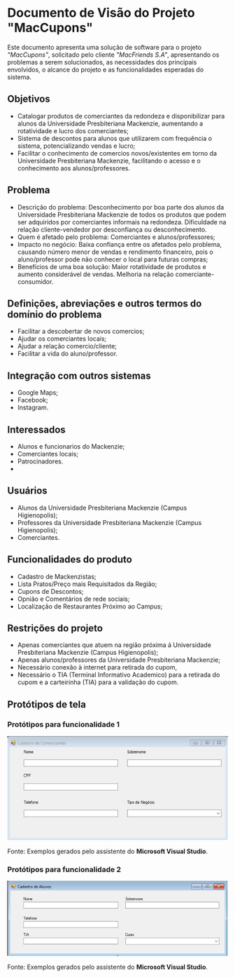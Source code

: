# Documento de Visão do Projeto "MacCupons"

Este documento apresenta uma solução de software para o projeto *"MacCupons"*, solicitado pelo cliente *"MacFriends S.A"*, 
apresentando os problemas a serem solucionados, as necessidades dos principais envolvidos, o alcance do projeto e as funcionalidades 
esperadas do sistema.

## Objetivos

* Catalogar produtos de comerciantes da redondeza e disponibilizar para alunos da Universidade Presbiteriana Mackenzie, aumentando a rotatividade e lucro dos comerciantes;
* Sistema de descontos para alunos que utilizarem com frequência o sistema, potencializando vendas e lucro;
* Facilitar o conhecimento de comercios novos/existentes em torno da Universidade Presbiteriana Mackenzie, facilitando o acesso e o conhecimento aos alunos/professores.


## Problema

* Descrição do problema: Desconhecimento por boa parte dos alunos da Universidade Presbiteriana Mackenzie de todos os produtos que podem ser adquiridos por comerciantes informais na redondeza. Dificuldade na relação cliente-vendedor por desconfiança ou desconhecimento.
* Quem é afetado pelo problema: Comerciantes e alunos/professores;
* Impacto no negócio: Baixa confiança entre os afetados pelo problema, causando número menor de vendas e rendimento financeiro, pois o aluno/professor pode não conhecer o local para futuras compras;
* Benefícios de uma boa solução: Maior rotatividade de produtos e aumento considerável de vendas. Melhoria na relação comerciante-consumidor.
## Definições, abreviações e outros termos do domínio do problema

* Facilitar a descobertar de novos comercios;
* Ajudar os comerciantes locais;
* Ajudar a relação comercio/cliente;
* Facilitar a vida do aluno/professor.

## Integração com outros sistemas 

* Google Maps;
* Facebook;
* Instagram.
 
## Interessados

* Alunos e funcionarios do Mackenzie;
* Comerciantes locais;
* Patrocinadores.
*

## Usuários

* Alunos da Universidade Presbiteriana Mackenzie (Campus Higienopolis);
* Professores da Universidade Presbiteriana Mackenzie (Campus Higienopolis);
* Comerciantes.

## Funcionalidades do produto

* Cadastro de Mackenzistas;
* Lista Pratos/Preço mais Requisitados da Região;
* Cupons de Descontos;
* Opnião e Comentários de rede sociais;
* Localização de Restaurantes Próximo ao Campus;

## Restrições do projeto

* Apenas comerciantes que atuem na região próxima á Universidade Presbiteriana Mackenzie (Campus Higienopolis);
* Apenas alunos/professores da Universidade Presbiteriana Mackenzie;
* Necessário conexão à internet para retirada do cupom,
* Necessário o TIA (Terminal Informativo Academico) para a retirada do cupom e a carteirinha (TIA) para a validação do cupom.

## Protótipos de tela

### Protótipos para funcionalidade 1

![](CadastroComerciantes.png)

Fonte: Exemplos gerados pelo assistente do **Microsoft Visual Studio**.

### Protótipos para funcionalidade 2

![](CadastroAlunos.png)

Fonte: Exemplos gerados pelo assistente do **Microsoft Visual Studio**.


